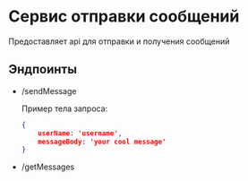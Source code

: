 # Сервис отправки сообщений

Предоставляет api для отправки и получения сообщений

## Эндпоинты

* /sendMessage

    Пример тела запроса:

    ``` json
    {
        userName: 'username',
        messageBody: 'your cool message'
    }
    ```

* /getMessages
